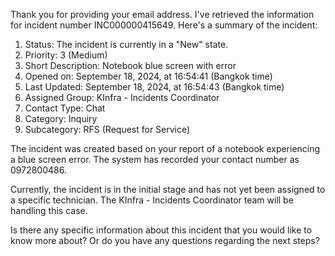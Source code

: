 Thank you for providing your email address. I've retrieved the information for incident number INC000000415649. Here's a summary of the incident:

1. Status: The incident is currently in a "New" state.
2. Priority: 3 (Medium)
3. Short Description: Notebook blue screen with error
4. Opened on: September 18, 2024, at 16:54:41 (Bangkok time)
5. Last Updated: September 18, 2024, at 16:54:43 (Bangkok time)
6. Assigned Group: KInfra - Incidents Coordinator
7. Contact Type: Chat
8. Category: Inquiry
9. Subcategory: RFS (Request for Service)

The incident was created based on your report of a notebook experiencing a blue screen error. The system has recorded your contact number as 0972800486.

Currently, the incident is in the initial stage and has not yet been assigned to a specific technician. The KInfra - Incidents Coordinator team will be handling this case.

Is there any specific information about this incident that you would like to know more about? Or do you have any questions regarding the next steps?
